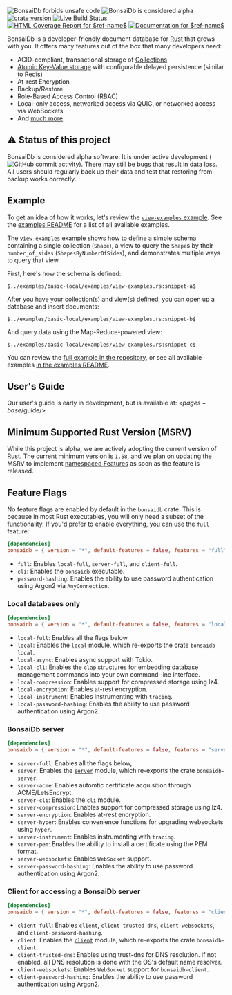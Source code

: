 ![BonsaiDb forbids unsafe code](https://img.shields.io/badge/unsafe-forbid-success)
![BonsaiDb is considered alpha](https://img.shields.io/badge/status-alpha-orange)
[![crate version](https://img.shields.io/crates/v/bonsaidb.svg)](https://crates.io/crates/bonsaidb)
[![Live Build Status](https://img.shields.io/github/workflow/status/khonsulabs/bonsaidb/Tests/$ref-name$)](https://github.com/khonsulabs/bonsaidb/actions?query=workflow:Tests)
[![HTML Coverage Report for `$ref-name$`]($pages-base$/coverage/badge.svg)]($pages-base$/coverage/)
[![Documentation for `$ref-name$`](https://img.shields.io/badge/docs-$ref-name$-informational)]($bonsaidb-docs$)

BonsaiDb is a developer-friendly document database for
[Rust](https://rust-lang.org) that grows with you. It offers many features out
of the box that many developers need:

- ACID-compliant, transactional storage of [Collections][collection]
- [Atomic Key-Value storage][key-value] with configurable delayed persistence (similar to Redis)
- At-rest Encryption
- Backup/Restore
- Role-Based Access Control (RBAC)
- Local-only access, networked access via QUIC, or networked access via WebSockets
- And [much more](https://bonsaidb.io/about).

[collection]: $pages-base$/guide/about/concepts/collection.html
[key-value]: $pages-base$/guide/traits/key-value.html

## ⚠️ Status of this project

BonsaiDb is considered alpha software. It is under active development (![GitHub
commit
activity](https://img.shields.io/github/commit-activity/m/khonsulabs/bonsaidb)).
There may still be bugs that result in data loss. All users should regularly
back up their data and test that restoring from backup works correctly.

## Example

To get an idea of how it works, let's review the [`view-examples` example][view-examples].
See the [examples README][examples-readme] for a list of all available examples.

The [`view-examples` example][view-examples] shows how to define a simple schema containing a single collection (`Shape`), a view to query the `Shape`s by their `number_of_sides` (`ShapesByNumberOfSides`), and demonstrates multiple ways to query that view.

First, here's how the schema is defined:

```rust,ignore
$../examples/basic-local/examples/view-examples.rs:snippet-a$
```

After you have your collection(s) and view(s) defined, you can open up a database and insert documents:

```rust,ignore
$../examples/basic-local/examples/view-examples.rs:snippet-b$
```

And query data using the Map-Reduce-powered view:

```rust,ignore
$../examples/basic-local/examples/view-examples.rs:snippet-c$
```

You can review the [full example in the repository][view-examples], or see all available examples [in the examples README][examples-readme].

[view-examples]: https://github.com/khonsulabs/bonsaidb/blob/$ref-name$/examples/basic-local/examples/view-examples.rs
[examples-readme]: https://github.com/khonsulabs/bonsaidb/blob/$ref-name$/examples/README.md

## User's Guide

Our user's guide is early in development, but is available at: <$pages-base$/guide/>

## Minimum Supported Rust Version (MSRV)

While this project is alpha, we are actively adopting the current version of
Rust. The current minimum version is `1.58`, and we plan on updating the MSRV to
implement [namespaced
Features](https://github.com/khonsulabs/bonsaidb/issues/178) as soon as the
feature is released.

## Feature Flags

No feature flags are enabled by default in the `bonsaidb` crate. This is
because in most Rust executables, you will only need a subset of the
functionality. If you'd prefer to enable everything, you can use the `full`
feature:

```toml
[dependencies]
bonsaidb = { version = "*", default-features = false, features = "full" }
```

- `full`: Enables `local-full`, `server-full`, and `client-full`.
- `cli`: Enables the `bonsaidb` executable.
- `password-hashing`: Enables the ability to use password authentication using
  Argon2 via `AnyConnection`.

### Local databases only

```toml
[dependencies]
bonsaidb = { version = "*", default-features = false, features = "local-full" }
```

- `local-full`: Enables all the flags below
- `local`: Enables the [`local`]($bonsaidb-docs$/local/) module, which re-exports the crate
  `bonsaidb-local`.
- `local-async`: Enables async support with Tokio.
- `local-cli`: Enables the `clap` structures for embedding database
  management commands into your own command-line interface.
- `local-compression`: Enables support for compressed storage using lz4.
- `local-encryption`: Enables at-rest encryption.
- `local-instrument`: Enables instrumenting with `tracing`.
- `local-password-hashing`: Enables the ability to use password authentication
  using Argon2.

### BonsaiDb server

```toml
[dependencies]
bonsaidb = { version = "*", default-features = false, features = "server-full" }
```

- `server-full`: Enables all the flags below,
- `server`: Enables the [`server`]($bonsaidb-docs$/server/) module, which re-exports the crate
  `bonsaidb-server`.
- `server-acme`: Enables automtic certificate acquisition through ACME/LetsEncrypt.
- `server-cli`: Enables the `cli` module.
- `server-compression`: Enables support for compressed storage using lz4.
- `server-encryption`: Enables at-rest encryption.
- `server-hyper`: Enables convenience functions for upgrading websockets using `hyper`.
- `server-instrument`: Enables instrumenting with `tracing`.
- `server-pem`: Enables the ability to install a certificate using the PEM format.
- `server-websockets`: Enables `WebSocket` support.
- `server-password-hashing`: Enables the ability to use password authentication
  using Argon2.

### Client for accessing a BonsaiDb server

```toml
[dependencies]
bonsaidb = { version = "*", default-features = false, features = "client-full" }
```

- `client-full`: Enables `client`, `client-trusted-dns`, `client-websockets`, and `client-password-hashing`.
- `client`: Enables the [`client`]($bonsaidb-docs$/client/) module, which re-exports the crate
  `bonsaidb-client`.
- `client-trusted-dns`: Enables using trust-dns for DNS resolution. If not
  enabled, all DNS resolution is done with the OS's default name resolver.
- `client-websockets`: Enables `WebSocket` support for `bonsaidb-client`.
- `client-password-hashing`: Enables the ability to use password authentication
  using Argon2.
